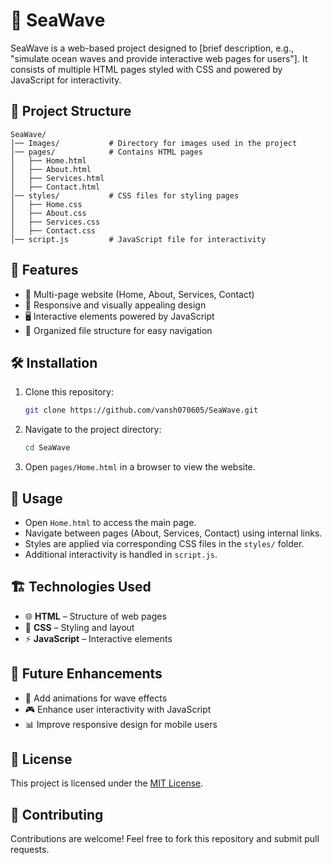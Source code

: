 # 🌊 SeaWave  

SeaWave is a web-based project designed to [brief description, e.g., "simulate ocean waves and provide interactive web pages for users"]. It consists of multiple HTML pages styled with CSS and powered by JavaScript for interactivity.  

## 📂 Project Structure  

```
SeaWave/
│── Images/           # Directory for images used in the project
│── pages/            # Contains HTML pages
│   ├── Home.html
│   ├── About.html
│   ├── Services.html
│   ├── Contact.html
│── styles/           # CSS files for styling pages
│   ├── Home.css
│   ├── About.css
│   ├── Services.css
│   ├── Contact.css
│── script.js         # JavaScript file for interactivity
```

## 🚀 Features  

- 🌊 Multi-page website (Home, About, Services, Contact)  
- 🎨 Responsive and visually appealing design  
- 🖥️ Interactive elements powered by JavaScript  
- 📂 Organized file structure for easy navigation  

## 🛠️ Installation  

1. Clone this repository:  
   ```sh
   git clone https://github.com/vansh070605/SeaWave.git
   ```
2. Navigate to the project directory:  
   ```sh
   cd SeaWave
   ```
3. Open `pages/Home.html` in a browser to view the website.  

## 📜 Usage  

- Open `Home.html` to access the main page.  
- Navigate between pages (About, Services, Contact) using internal links.  
- Styles are applied via corresponding CSS files in the `styles/` folder.  
- Additional interactivity is handled in `script.js`.  

## 🏗️ Technologies Used  

- 🌐 **HTML** – Structure of web pages  
- 🎨 **CSS** – Styling and layout  
- ⚡ **JavaScript** – Interactive elements  

## 🔮 Future Enhancements  

- 🌊 Add animations for wave effects  
- 🎮 Enhance user interactivity with JavaScript  
- 📊 Improve responsive design for mobile users  

## 📜 License  

This project is licensed under the [MIT License](LICENSE).  

## 🤝 Contributing  

Contributions are welcome! Feel free to fork this repository and submit pull requests.
